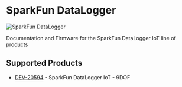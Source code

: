 # SparkFun DataLogger



![SparkFun DataLogger](https://github.com/sparkfun/SparkFun_DataLogger/blob/main/docs/img/datalogger_banner.png "SparkFun DataLogger")

Documentation and Firmware for the SparkFun DataLogger IoT line of products

## Supported Products

* [DEV-20594](https://www.sparkfun.com/products/20594) - SparkFun DataLogger IoT - 9DOF